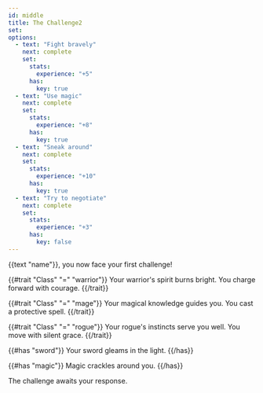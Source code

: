 ```yaml
---
id: middle
title: The Challenge2
set:
options:
  - text: "Fight bravely"
    next: complete
    set:
      stats:
        experience: "+5"
      has:
        key: true
  - text: "Use magic"
    next: complete
    set:
      stats:
        experience: "+8"
      has:
        key: true
  - text: "Sneak around"
    next: complete
    set:
      stats:
        experience: "+10"
      has:
        key: true
  - text: "Try to negotiate"
    next: complete
    set:
      stats:
        experience: "+3"
      has:
        key: false
---
```


{{text "name"}}, you now face your first challenge!

{{#trait "Class" "=" "warrior"}}
Your warrior's spirit burns bright. You charge forward with courage.
{{/trait}}

{{#trait "Class" "=" "mage"}}
Your magical knowledge guides you. You cast a protective spell.
{{/trait}}

{{#trait "Class" "=" "rogue"}}
Your rogue's instincts serve you well. You move with silent grace.
{{/trait}}

{{#has "sword"}}
Your sword gleams in the light.
{{/has}}

{{#has "magic"}}
Magic crackles around you.
{{/has}}

The challenge awaits your response.